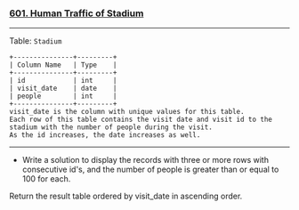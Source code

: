 ### [601. Human Traffic of Stadium](https://leetcode.com/problems/human-traffic-of-stadium/description/)

- - -

Table: `Stadium`
```
+---------------+---------+
| Column Name   | Type    |
+---------------+---------+
| id            | int     |
| visit_date    | date    |
| people        | int     |
+---------------+---------+
visit_date is the column with unique values for this table.
Each row of this table contains the visit date and visit id to the stadium with the number of people during the visit.
As the id increases, the date increases as well.
```

- - -

- Write a solution to display the records with three or more rows with consecutive id's, and the number of people is greater than or equal to 100 for each.

Return the result table ordered by visit_date in ascending order.
